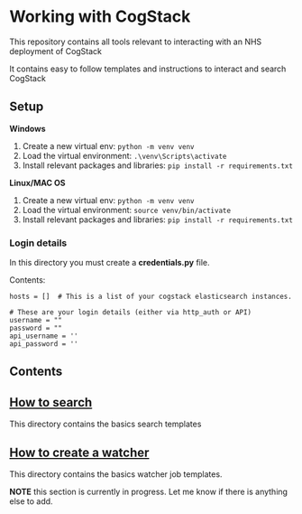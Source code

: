 # Working with CogStack
This repository contains all tools relevant to interacting with an NHS deployment of CogStack


It contains easy to follow templates and instructions to interact and search CogStack

## Setup
__Windows__

1. Create a new virtual env: `python -m venv venv`
2. Load the virtual environment: `.\venv\Scripts\activate`
3. Install relevant packages and libraries: `pip install -r requirements.txt`


__Linux/MAC OS__
1. Create a new virtual env: `python -m venv venv`
2. Load the virtual environment: `source venv/bin/activate`
3. Install relevant packages and libraries: `pip install -r requirements.txt`

### Login details
In this directory you must create a __credentials.py__ file.

Contents:
```
hosts = []  # This is a list of your cogstack elasticsearch instances.

# These are your login details (either via http_auth or API)
username = ""
password = ""
api_username = ''
api_password = ''
```

## Contents

## [How to search](search)
This directory contains the basics search templates

## [How to create a watcher](watcher)
This directory contains the basics watcher job templates.

__NOTE__ this section is currently in progress. Let me know if there is anything 
else to add.


